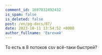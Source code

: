 ```yaml
---
comment_id: 1697032492432
is_spam: false
is_deleted: false
post: /en/pg-docs/07/
date: 2023-10-11 13:54:52 +0000
author_fullname: 'Евгений'
---
```


То есть в 8 потоков csv всё-таки быстрей?
